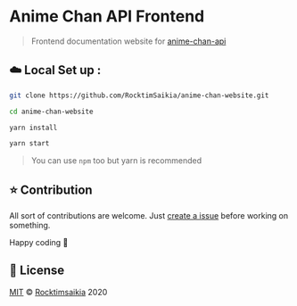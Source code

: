 # Anime Chan API Frontend

> Frontend documentation website for [anime-chan-api][api_repo]

## :cloud: Local Set up :

```bash
git clone https://github.com/RocktimSaikia/anime-chan-website.git

cd anime-chan-website

yarn install

yarn start
```

> You can use `npm` too but yarn is recommended

## :star: Contribution

All sort of contributions are welcome. Just [create a issue][repo] before working on something.

Happy coding :tada:

## :page_facing_up: License

[MIT][license] © [Rocktimsaikia][profile] 2020

[api_repo]: https://www.github.com/rocktimsaikia/anime-chan
[repo]: https://github.com/RocktimSaikia/anime-chan-website/issues
[license]: /licese
[profile]: https://github.com/RocktimSaikia
